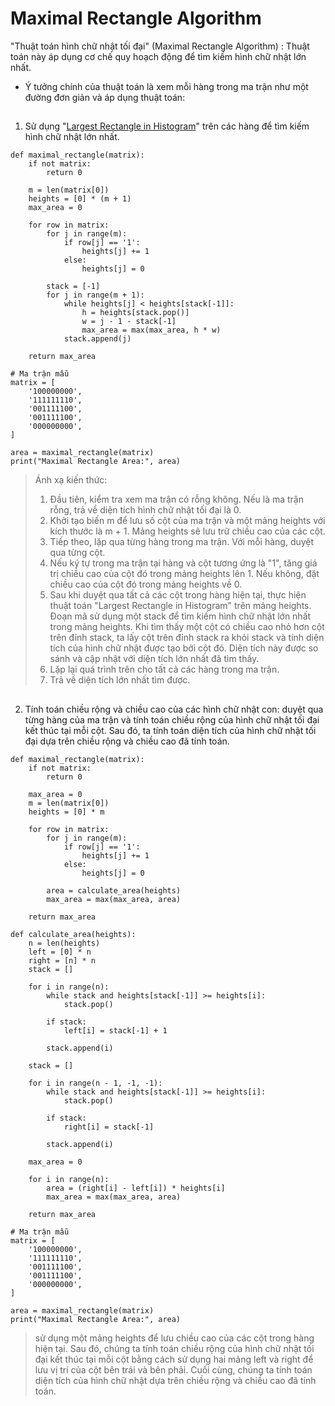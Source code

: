 # Maximal Rectangle Algorithm 

"Thuật toán hình chữ nhật tối đại" (Maximal Rectangle Algorithm) : Thuật toán này áp dụng cơ chế quy hoạch động để tìm kiếm hình chữ nhật lớn nhất.
- Ý tưởng chính của thuật toán là xem mỗi hàng trong ma trận như một đường đơn giản và áp dụng thuật toán:
##
1. Sử dụng "[Largest Rectangle in Histogram](https://github.com/DcViet/Algorithm/blob/main/assets/Largest_Histogram.md)" trên các hàng để tìm kiếm hình chữ nhật lớn nhất.
```
def maximal_rectangle(matrix):
    if not matrix:
        return 0

    m = len(matrix[0])
    heights = [0] * (m + 1)
    max_area = 0

    for row in matrix:
        for j in range(m):
            if row[j] == '1':
                heights[j] += 1
            else:
                heights[j] = 0

        stack = [-1]
        for j in range(m + 1):
            while heights[j] < heights[stack[-1]]:
                h = heights[stack.pop()]
                w = j - 1 - stack[-1]
                max_area = max(max_area, h * w)
            stack.append(j)

    return max_area

# Ma trận mẫu
matrix = [
    '100000000',
    '111111110',
    '001111100',
    '001111100',
    '000000000',
]

area = maximal_rectangle(matrix)
print("Maximal Rectangle Area:", area)
```
> Ánh xạ kiến thức:
> 1. Đầu tiên, kiểm tra xem ma trận có rỗng không. Nếu là ma trận rỗng, trả về diện tích hình chữ nhật tối đại là 0.
> 2. Khởi tạo biến m để lưu số cột của ma trận và một mảng heights với kích thước là m + 1. Mảng heights sẽ lưu trữ chiều cao của các cột.
> 3. Tiếp theo, lặp qua từng hàng trong ma trận. Với mỗi hàng, duyệt qua từng cột.
> 4. Nếu ký tự trong ma trận tại hàng và cột tương ứng là "1", tăng giá trị chiều cao của cột đó trong mảng heights lên 1. Nếu không, đặt chiều cao của cột đó trong mảng heights về 0.
> 5. Sau khi duyệt qua tất cả các cột trong hàng hiện tại, thực hiện thuật toán "Largest Rectangle in Histogram" trên mảng heights. Đoạn mã sử dụng một stack để tìm kiếm hình chữ nhật lớn nhất trong mảng heights. Khi tìm thấy một cột có chiều cao nhỏ hơn cột trên đỉnh stack, ta lấy cột trên đỉnh stack ra khỏi stack và tính diện tích của hình chữ nhật được tạo bởi cột đó. Diện tích này được so sánh và cập nhật với diện tích lớn nhất đã tìm thấy.
> 6. Lặp lại quá trình trên cho tất cả các hàng trong ma trận.
> 7. Trả về diện tích lớn nhất tìm được.
##
2. Tính toán chiều rộng và chiều cao của các hình chữ nhật con: duyệt qua từng hàng của ma trận và tính toán chiều rộng của hình chữ nhật tối đại kết thúc tại mỗi cột. Sau đó, ta tính toán diện tích của hình chữ nhật tối đại dựa trên chiều rộng và chiều cao đã tính toán.

```
def maximal_rectangle(matrix):
    if not matrix:
        return 0

    max_area = 0
    m = len(matrix[0])
    heights = [0] * m

    for row in matrix:
        for j in range(m):
            if row[j] == '1':
                heights[j] += 1
            else:
                heights[j] = 0

        area = calculate_area(heights)
        max_area = max(max_area, area)

    return max_area

def calculate_area(heights):
    n = len(heights)
    left = [0] * n
    right = [n] * n
    stack = []

    for i in range(n):
        while stack and heights[stack[-1]] >= heights[i]:
            stack.pop()

        if stack:
            left[i] = stack[-1] + 1

        stack.append(i)

    stack = []

    for i in range(n - 1, -1, -1):
        while stack and heights[stack[-1]] >= heights[i]:
            stack.pop()

        if stack:
            right[i] = stack[-1]

        stack.append(i)

    max_area = 0

    for i in range(n):
        area = (right[i] - left[i]) * heights[i]
        max_area = max(max_area, area)

    return max_area

# Ma trận mẫu
matrix = [
    '100000000',
    '111111110',
    '001111100',
    '001111100',
    '000000000',
]

area = maximal_rectangle(matrix)
print("Maximal Rectangle Area:", area)
```
> sử dụng một mảng heights để lưu chiều cao của các cột trong hàng hiện tại. Sau đó, chúng ta tính toán chiều rộng của hình chữ nhật tối đại kết thúc tại mỗi cột bằng cách sử dụng hai mảng left và right để lưu vị trí của cột bên trái và bên phải. Cuối cùng, chúng ta tính toán diện tích của hình chữ nhật dựa trên chiều rộng và chiều cao đã tính toán.
